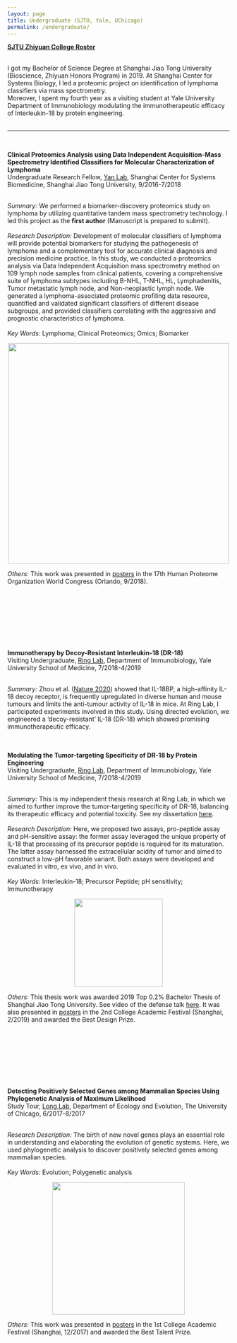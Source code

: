 ```yaml
---
layout: page
title: Undergraduate (SJTU, Yale, UChicago)
permalink: /undergraduate/
---
```


<p style="text-align:justify">
<strong><a href="https://zhiyuan.sjtu.edu.cn/html/zhiyuan/student_view.php?id=689"> SJTU Zhiyuan College Roster</a></strong><br>
<br>

I got my Bachelor of Science Degree at Shanghai Jiao Tong University (Bioscience, Zhiyuan Honors Program) in 2019. At Shanghai Center for Systems Biology, I led a proteomic project on identification of lymphoma classifiers via mass spectrometry.<br>
Moreover, I spent my fourth year as a visiting student at Yale University Department of Immunobiology modulating the immunotherapeutic efficacy of Interleukin-18 by protein engineering.<br><br>
  

---
<br>
  
<strong>Clinical Proteomics Analysis using Data Independent Acquisition-Mass Spectrometry Identified Classifiers for Molecular Characterization of Lymphoma</strong><br>
Undergraduate Research Fellow, <a href="https://www.linkedin.com/in/wei-yan-5794922/">Yan Lab</a>, Shanghai Center for Systems Biomedicine, Shanghai Jiao Tong University, 9/2016-7/2018<br><br>
  
<i>Summary:</i> We performed a biomarker-discovery proteomics study on lymphoma by utilizing quantitative tandem mass spectrometry technology. I led this project as the <strong>first author</strong> (Manuscript is prepared to submit).<br><br>
<i>Research Description:</i> 
Development of molecular classifiers of lymphoma will provide potential biomarkers for studying the pathogenesis of lymphoma and a complementary tool for accurate clinical diagnosis and precision medicine practice. In this study, we conducted a proteomics analysis via Data Independent Acquisition mass spectrometry method on 109 lymph node samples from clinical patients, covering a comprehensive suite of lymphoma subtypes including B-NHL, T-NHL, HL, Lymphadenitis, Tumor metastatic lymph node, and Non-neoplastic lymph node. We generated a lymphoma-associated proteomic profiling data resource, quantified and validated significant classifiers of different disease subgroups, and provided classifiers correlating with the aggressive and prognostic characteristics of lymphoma. <br><br>
<i>Key Words:</i> Lymphoma; Clinical Proteomics; Omics; Biomarker<br>
    
<p align="center">
  <img width="500" src="https://haikuoli.github.io/files/undergraduate/massspec.png"><br>
</p>
<i>Others:</i> This work was presented in <a href="https://hupo.org/resources/Documents/Congress/2018/Book%20of%20Abstracts_HUPO%202018.pdf">posters</a> in the 17th Human Proteome Organization World Congress (Orlando, 9/2018).

<br><br>
------
<br><br>

<strong>Immunotherapy by Decoy-Resistant Interleukin-18 (DR-18)</strong><br>
Visiting Undergraduate, <a href="https://medicine.yale.edu/bbs/profile/aaron_ring/">Ring Lab</a>, Department of Immunobiology, Yale University School of Medicine, 7/2018-4/2019<br><br>
  
<i>Summary:</i> Zhou et al. (<a href="https://www.nature.com/articles/s41586-020-2422-6">Nature 2020</a>) showed that IL-18BP, a high-affinity IL-18 decoy receptor, is frequently upregulated in diverse human and mouse tumours and limits the anti-tumour activity of IL-18 in mice. At Ring Lab, I participated experiments involved in this study. Using directed evolution, we engineered a ‘decoy-resistant’ IL-18 (DR-18) which showed promising immunotherapeutic efficacy.<br><br>
<br>
  
  
  
<strong>Modulating the Tumor-targeting Specificity of DR-18 by Protein Engineering</strong><br>
Visiting Undergraduate, <a href="https://medicine.yale.edu/bbs/profile/aaron_ring/">Ring Lab</a>, Department of Immunobiology, Yale University School of Medicine, 7/2018-4/2019<br><br>
  
<i>Summary:</i> This is my independent thesis research at Ring Lab, in which we aimed to further improve the tumor-targeting specificity of DR-18, balancing its therapeutic efficacy and potential toxicity. See my dissertation <a href="http://sjcg.jwc.sjtu.edu.cn/363/3/3/Dissertation.html">here</a>.
<br><br>
<i>Research Description:</i> 
Here, we proposed two assays, pro-peptide assay and pH-sensitive assay: the former assay leveraged the unique property of IL-18 that processing of its precursor peptide is required for its maturation. The latter assay harnessed the extracellular acidity of tumor and aimed to construct a low-pH favorable variant. Both assays were developed and evaluated in vitro, ex vivo, and in vivo.<br><br>
<i>Key Words:</i> Interleukin-18; Precursor Peptide; pH sensitivity; Immunotherapy<br>
<p align="center">
  <img width="200" src="https://haikuoli.github.io/files/undergraduate/il18.png"><br>
</p>
<i>Others:</i> This thesis work was awarded 2019 Top 0.2% Bachelor Thesis of Shanghai Jiao Tong University</a>. See video of the defense talk <a href="http://sjcg.jwc.sjtu.edu.cn/363/3/3/Video.html">here</a>. It was also presented in <a href="https://haikuoli.github.io/files/Academic_Festival2019-Haikuo-IL18.pdf">posters</a> in the 2nd College Academic Festival (Shanghai, 2/2019) and awarded the Best Design Prize.

<br><br>
------
<br><br>
  
  <strong>Detecting Positively Selected Genes among Mammalian Species Using Phylogenetic Analysis of Maximum Likelihood</strong><br>
Study Tour, <a href="http://longlab.uchicago.edu/">Long Lab</a>, Department of Ecology and Evolution, The University of Chicago, 6/2017-8/2017<br><br>
  
<i>Research Description:</i> 
The birth of new novel genes plays an essential role in understanding and elaborating the evolution of genetic systems. Here, we used phylogenetic analysis to discover positively selected genes among mammalian species.<br><br>
<i>Key Words:</i> Evolution; Polygenetic analysis <br>
<p align="center">
  <img width="300" src="https://haikuoli.github.io/files/undergraduate/evolution.png"><br>
</p>
<i>Others:</i> This work was presented in <a href="https://zhiyuan.sjtu.edu.cn/file/common/20171222165857_2015%E7%BA%A7%E7%94%9F%E5%91%BD%E7%A7%91%E5%AD%A6%E6%9D%8E%E6%B5%B7%E5%BB%93%EF%BC%88%E5%B1%95%E6%9D%BF%E7%BC%96%E5%8F%B73-1%EF%BC%89.pdf">posters</a> in the 1st College Academic Festival (Shanghai, 12/2017) and awarded the Best Talent Prize.<br>
<br>
  
</p>
